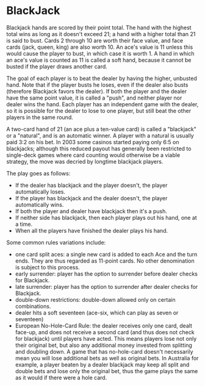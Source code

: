 # BlackJack
Blackjack hands are scored by their point total. 
The hand with the highest total wins as long as it doesn't exceed 21; 
a hand with a higher total than 21 is said to bust. 
Cards 2 through 10 are worth their face value, and face cards (jack, queen, king) are also worth 10. 
An ace's value is 11 unless this would cause the player to bust, in which case it is worth 1. 
A hand in which an ace's value is counted as 11 is called a soft hand, because it cannot be busted if the player draws another card.

The goal of each player is to beat the dealer by having the higher, unbusted hand. 
Note that if the player busts he loses, even if the dealer also busts (therefore Blackjack favors the dealer). 
If both the player and the dealer have the same point value, it is called a "push", and neither player nor dealer wins the hand. 
Each player has an independent game with the dealer, so it is possible for the dealer to lose to one player, but still beat the other players in the same round.

A two-card hand of 21 (an ace plus a ten-value card) is called a "blackjack" or a "natural", and is an automatic winner. 
A player with a natural is usually paid 3:2 on his bet. 
In 2003 some casinos started paying only 6:5 on blackjacks; 
although this reduced payout has generally been restricted to single-deck games where card counting would otherwise be a viable strategy, the move was decried by longtime blackjack players.

The play goes as follows:

- If the dealer has blackjack and the player doesn't, the player automatically loses.
- If the player has blackjack and the dealer doesn't, the player automatically wins.
- If both the player and dealer have blackjack then it's a push.
- If neither side has blackjack, then each player plays out his hand, one at a time.
- When all the players have finished the dealer plays his hand.

Some common rules variations include:

- one card split aces: a single new card is added to each Ace and the turn ends. 
  They are thus regarded as 11-point cards. No other denomination is subject to this process.
- early surrender: player has the option to surrender before dealer checks for Blackjack.
- late surrender: player has the option to surrender after dealer checks for Blackjack.
- double-down restrictions: double-down allowed only on certain combinations.
- dealer hits a soft seventeen (ace-six, which can play as seven or seventeen)
- European No-Hole-Card Rule: the dealer receives only one card, dealt face-up, and does not receive a second card (and thus does not check for blackjack) until players have acted. 
  This means players lose not only their original bet, but also any additional money invested from splitting and doubling down. 
  A game that has no-hole-card doesn't necessarily mean you will lose additional bets as well as original bets. 
  In Australia for example, a player beaten by a dealer blackjack may keep all split and double bets and lose only the original bet, thus the game plays the same as it would if there were a hole card.
